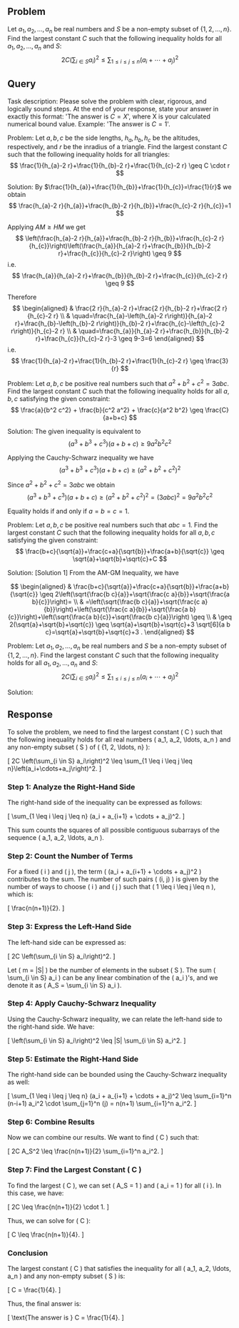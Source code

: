 ## Problem

Let $a_1, a_2, \ldots, a_n$ be real numbers and $S$ be a non-empty subset of $\{1,2, \ldots, n\}$. Find the largest constant $C$ such that the following inequality holds for all $a_1, a_2, \ldots, a_n$ and $S$:
$$
2C \left(\sum_{i \in S} a_i\right)^2 \leq \sum_{1 \leq i \leq j \leq n}\left(a_i+\cdots+a_j\right)^2
$$

## Query

Task description: Please solve the problem with clear, rigorous, and logically sound steps. At the end of your response, state your answer in exactly this format: 'The answer is $C=X$', where X is your calculated numerical bound value. Example: 'The answer is $C=1$'.



Problem: Let $a, b, c$ be the side lengths, $h_{a}, h_{b}, h_{c}$ be the altitudes, respectively, and $r$ be the inradius of a triangle. Find the largest constant $C$ such that the following inequality holds for all triangles:
$$
\frac{1}{h_{a}-2 r}+\frac{1}{h_{b}-2 r}+\frac{1}{h_{c}-2 r} \geq C \cdot r
$$

Solution: By $\frac{1}{h_{a}}+\frac{1}{h_{b}}+\frac{1}{h_{c}}=\frac{1}{r}$ we obtain
$$
\frac{h_{a}-2 r}{h_{a}}+\frac{h_{b}-2 r}{h_{b}}+\frac{h_{c}-2 r}{h_{c}}=1
$$

Applying $A M \geq H M$ we get
$$
\left(\frac{h_{a}-2 r}{h_{a}}+\frac{h_{b}-2 r}{h_{b}}+\frac{h_{c}-2 r}{h_{c}}\right)\left(\frac{h_{a}}{h_{a}-2 r}+\frac{h_{b}}{h_{b}-2 r}+\frac{h_{c}}{h_{c}-2 r}\right) \geq 9
$$
i.e.
$$
\frac{h_{a}}{h_{a}-2 r}+\frac{h_{b}}{h_{b}-2 r}+\frac{h_{c}}{h_{c}-2 r} \geq 9
$$

Therefore
$$
\begin{aligned}
& \frac{2 r}{h_{a}-2 r}+\frac{2 r}{h_{b}-2 r}+\frac{2 r}{h_{c}-2 r} \\
& \quad=\frac{h_{a}-\left(h_{a}-2 r\right)}{h_{a}-2 r}+\frac{h_{b}-\left(h_{b}-2 r\right)}{h_{b}-2 r}+\frac{h_{c}-\left(h_{c}-2 r\right)}{h_{c}-2 r} \\
& \quad=\frac{h_{a}}{h_{a}-2 r}+\frac{h_{b}}{h_{b}-2 r}+\frac{h_{c}}{h_{c}-2 r}-3 \geq 9-3=6
\end{aligned}
$$
i.e.
$$
\frac{1}{h_{a}-2 r}+\frac{1}{h_{b}-2 r}+\frac{1}{h_{c}-2 r} \geq \frac{3}{r}
$$



Problem: Let $a, b, c$ be positive real numbers such that $a^2 + b^2 + c^2 = 3abc$. Find the largest constant $C$ such that the following inequality holds for all $a, b, c$ satisfying the given constraint:
$$
\frac{a}{b^2 c^2} + \frac{b}{c^2 a^2} + \frac{c}{a^2 b^2} \geq \frac{C}{a+b+c}
$$

Solution: The given inequality is equivalent to
$$
\left(a^{3}+b^{3}+c^{3}\right)(a+b+c) \geq 9 a^{2} b^{2} c^{2}
$$

Applying the Cauchy-Schwarz inequality we have
$$
\left(a^{3}+b^{3}+c^{3}\right)(a+b+c) \geq\left(a^{2}+b^{2}+c^{2}\right)^{2}
$$

Since $a^{2}+b^{2}+c^{2}=3 a b c$ we obtain
$$
\left(a^{3}+b^{3}+c^{3}\right)(a+b+c) \geq\left(a^{2}+b^{2}+c^{2}\right)^{2}=(3 a b c)^{2}=9 a^{2} b^{2} c^{2}
$$

Equality holds if and only if $a=b=c=1$.



Problem: Let $a, b, c$ be positive real numbers such that $a b c = 1$. Find the largest constant $C$ such that the following inequality holds for all $a, b, c$ satisfying the given constraint:
$$
\frac{b+c}{\sqrt{a}}+\frac{c+a}{\sqrt{b}}+\frac{a+b}{\sqrt{c}} \geq \sqrt{a}+\sqrt{b}+\sqrt{c}+C
$$

Solution: [Solution 1]
From the AM-GM Inequality, we have

$$
\begin{aligned}
& \frac{b+c}{\sqrt{a}}+\frac{c+a}{\sqrt{b}}+\frac{a+b}{\sqrt{c}} \geq 2\left(\sqrt{\frac{b c}{a}}+\sqrt{\frac{c a}{b}}+\sqrt{\frac{a b}{c}}\right)= \\
& =\left(\sqrt{\frac{b c}{a}}+\sqrt{\frac{c a}{b}}\right)+\left(\sqrt{\frac{c a}{b}}+\sqrt{\frac{a b}{c}}\right)+\left(\sqrt{\frac{a b}{c}}+\sqrt{\frac{b c}{a}}\right) \geq \\
& \geq 2(\sqrt{a}+\sqrt{b}+\sqrt{c}) \geq \sqrt{a}+\sqrt{b}+\sqrt{c}+3 \sqrt[6]{a b c}=\sqrt{a}+\sqrt{b}+\sqrt{c}+3 .
\end{aligned}
$$

Problem: Let $a_1, a_2, \ldots, a_n$ be real numbers and $S$ be a non-empty subset of $\{1,2, \ldots, n\}$. Find the largest constant $C$ such that the following inequality holds for all $a_1, a_2, \ldots, a_n$ and $S$:
$$
2C \left(\sum_{i \in S} a_i\right)^2 \leq \sum_{1 \leq i \leq j \leq n}\left(a_i+\cdots+a_j\right)^2
$$

Solution:

## Response

To solve the problem, we need to find the largest constant \( C \) such that the following inequality holds for all real numbers \( a_1, a_2, \ldots, a_n \) and any non-empty subset \( S \) of \( \{1, 2, \ldots, n\} \):

\[
2C \left(\sum_{i \in S} a_i\right)^2 \leq \sum_{1 \leq i \leq j \leq n}\left(a_i+\cdots+a_j\right)^2.
\]

### Step 1: Analyze the Right-Hand Side

The right-hand side of the inequality can be expressed as follows:

\[
\sum_{1 \leq i \leq j \leq n} (a_i + a_{i+1} + \cdots + a_j)^2.
\]

This sum counts the squares of all possible contiguous subarrays of the sequence \( a_1, a_2, \ldots, a_n \).

### Step 2: Count the Number of Terms

For a fixed \( i \) and \( j \), the term \( (a_i + a_{i+1} + \cdots + a_j)^2 \) contributes to the sum. The number of such pairs \( (i, j) \) is given by the number of ways to choose \( i \) and \( j \) such that \( 1 \leq i \leq j \leq n \), which is:

\[
\frac{n(n+1)}{2}.
\]

### Step 3: Express the Left-Hand Side

The left-hand side can be expressed as:

\[
2C \left(\sum_{i \in S} a_i\right)^2.
\]

Let \( m = |S| \) be the number of elements in the subset \( S \). The sum \( \sum_{i \in S} a_i \) can be any linear combination of the \( a_i \)'s, and we denote it as \( A_S = \sum_{i \in S} a_i \).

### Step 4: Apply Cauchy-Schwarz Inequality

Using the Cauchy-Schwarz inequality, we can relate the left-hand side to the right-hand side. We have:

\[
\left(\sum_{i \in S} a_i\right)^2 \leq |S| \sum_{i \in S} a_i^2.
\]

### Step 5: Estimate the Right-Hand Side

The right-hand side can be bounded using the Cauchy-Schwarz inequality as well:

\[
\sum_{1 \leq i \leq j \leq n} (a_i + a_{i+1} + \cdots + a_j)^2 \leq \sum_{i=1}^n (n-i+1) a_i^2 \cdot \sum_{j=1}^n (j) = n(n+1) \sum_{i=1}^n a_i^2.
\]

### Step 6: Combine Results

Now we can combine our results. We want to find \( C \) such that:

\[
2C A_S^2 \leq \frac{n(n+1)}{2} \sum_{i=1}^n a_i^2.
\]

### Step 7: Find the Largest Constant \( C \)

To find the largest \( C \), we can set \( A_S = 1 \) and \( a_i = 1 \) for all \( i \). In this case, we have:

\[
2C \leq \frac{n(n+1)}{2} \cdot 1.
\]

Thus, we can solve for \( C \):

\[
C \leq \frac{n(n+1)}{4}.
\]

### Conclusion

The largest constant \( C \) that satisfies the inequality for all \( a_1, a_2, \ldots, a_n \) and any non-empty subset \( S \) is:

\[
C = \frac{1}{4}.
\]

Thus, the final answer is:

\[
\text{The answer is } C = \frac{1}{4}.
\]